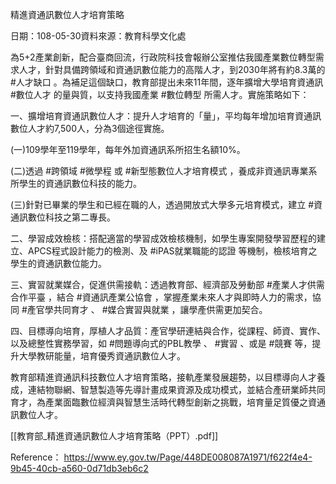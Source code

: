 精進資通訊數位人才培育策略

日期：108-05-30資料來源：教育科學文化處

為5+2產業創新，配合臺商回流，行政院科技會報辦公室推估我國產業數位轉型需求人才，針對具備跨領域和資通訊數位能力的高階人才，到2030年將有約8.3萬的 #人才缺口 。為補足這個缺口，教育部提出未來11年間，逐年擴增大學培育資通訊 #數位人才 的量與質，以支持我國產業 #數位轉型 所需人才。實施策略如下：

  
一、擴增培育資通訊數位人才：提升人才培育的「量」，平均每年增加培育資通訊數位人才約7,500人，分為3個途徑實施。
  
(一)109學年至119學年，每年外加資通訊系所招生名額10%。
  
(二)透過 #跨領域 #微學程 或 #新型態數位人才培育模式 ，養成非資通訊專業系所學生的資通訊數位科技的能力。
  
(三)針對已畢業的學生和已經在職的人，透過開放式大學多元培育模式，建立 #資通訊數位科技之第二專長。

二、學習成效檢核：搭配適當的學習成效檢核機制，如學生專案開發學習歷程的建立、APCS程式設計能力的檢測、及 #iPAS就業職能的認證 等機制，檢核培育之學生的資通訊數位能力。
  
三、實習就業媒合，促進供需接軌：透過教育部、經濟部及勞動部 #產業人才供需合作平臺 ，結合 #資通訊產業公協會 ，掌握產業未來人才與即時人力的需求，協同 #產官學共同育才 、   #媒合實習與就業 ，讓學產供需更加契合。

  
四、目標導向培育，厚植人才品質：產官學研連結與合作，從課程、師資、實作、以及總整性實務學習，如 #問題導向式的PBL教學 、 #實習 、或是 #競賽 等，提升大學教研能量，培育優秀資通訊數位人才。

  
教育部精進資通訊科技數位人才培育策略，接軌產業發展趨勢，以目標導向人才養成，連結物聯網、智慧製造等先導計畫成果資源及成功模式，並結合產研業師共同育才，為產業面臨數位經濟與智慧生活時代轉型創新之挑戰，培育量足質優之資通訊數位人才。

[[教育部_精進資通訊數位人才培育策略（PPT）.pdf]]

Reference：
https://www.ey.gov.tw/Page/448DE008087A1971/f622f4e4-9b45-40cb-a560-0d71db3eb6c2